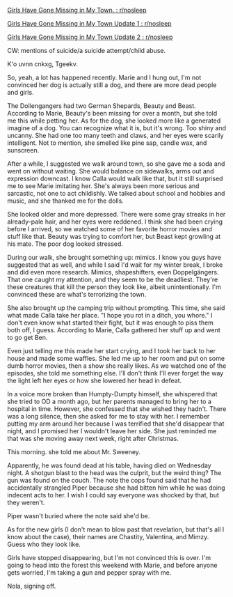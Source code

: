 [Girls Have Gone Missing in My Town. : r/nosleep](https://www.reddit.com/r/nosleep/comments/1hfrbst/girls_have_gone_missing_in_my_town/)

[Girls Have Gone Missing in My Town Update 1 : r/nosleep](https://www.reddit.com/r/nosleep/comments/1hgiq4c/girls_have_gone_missing_in_my_town_update_1/)

[Girls Have Gone Missing in My Town Update 2 : r/nosleep](https://www.reddit.com/r/nosleep/comments/1hh9rxx/girls_have_gone_missing_in_my_town_update_2/)

  
CW: mentions of suicide/a suicide attempt/child abuse.

K'o uvnn cnkxg, Tgeekv.

  
So, yeah, a lot has happened recently. Marie and I hung out, I'm not convinced her dog is actually still a dog, and there are more dead people and girls.

  
The Dollengangers had two German Shepards, Beauty and Beast. According to Marie, Beauty's been missing for over a month, but she told me this while petting her. As for the dog, she looked more like a generated imagine of a dog.  You can recognize what it is, but it's wrong. Too shiny and uncanny. She had one too many teeth and claws, and her eyes were scarily intelligent. Not to mention, she smelled like pine sap, candle wax, and sunscreen.

  
After a while, I suggested we walk around town, so she gave me a soda and went on without waiting. She would balance on sidewalks, arms out and expression downcast. I know Calla would walk like that, but it still surprised me to see Marie imitating her. She's always been more serious and sarcastic, not one to act childishly. We talked about school and hobbies and music, and she thanked me for the dolls. 

  
She looked older and more depressed. There were some gray streaks in her already-pale hair, and her eyes were reddened. I think she had been crying before I arrived, so we watched some of her favorite horror movies and stuff like that. Beauty was trying to comfort her, but Beast kept growling at his mate. The poor dog looked stressed.

  
During our walk, she brought something up: mimics. I know you guys have suggested that as well, and while I said I'd wait for my winter break, I broke and did even more research. Mimics, shapeshifters, even Doppelgängers. That one caught my attention, and they seem to be the deadliest. They're these creatures that kill the person they look like, albeit unintentionally. I'm convinced these are what's terrorizing the town.

  
She also brought up the camping trip without prompting. This time, she said what made Calla take her place. "I hope you rot in a ditch, you whore." I don't even know what started their fight, but it was enough to piss them both off, I guess. According to Marie, Calla gathered her stuff up and went to go get Ben. 

  
Even just telling me this made her start crying, and I took her back to her house and made some waffles. She led me up to her room and put on some dumb horror movies, then a show she really likes. As we watched one of the episodes, she told me something else. I'll don't think I'll ever forget the way the light left her eyes or how she lowered her head in defeat. 



In a voice more broken than Humpty-Dumpty himself, she whispered that she tried to OD a month ago, but her parents managed to bring her to a hospital in time. However, she confessed that she wished they hadn't. There was a long silence, then she asked for me to stay with her. I remember putting my arm around her because I was terrified that she'd disappear that night, and I promised her I wouldn't leave her side. She just reminded me that was she moving away next week, right after Christmas.

  
This morning. she told me about Mr. Sweeney. 

  
Apparently, he was found dead at his table, having died on Wednesday night. A shotgun blast to the head was the culprit, but the weird thing? The gun was found on the couch. The note the cops found said that he had accidentally strangled Piper because she had bitten him while he was doing indecent acts to her. I wish I could say everyone was shocked by that, but they weren't. 

  
Piper wasn't buried where the note said she'd be.

  
As for the new girls (I don't mean to blow past that revelation, but that's all I know about the case), their names are Chastity, Valentina, and Mimzy. Guess who they look like. 

  
Girls have stopped disappearing, but I'm not convinced this is over. I'm going to head into the forest this weekend with Marie, and before anyone gets worried, I'm taking a gun and pepper spray with me.

  
Nola, signing off.

